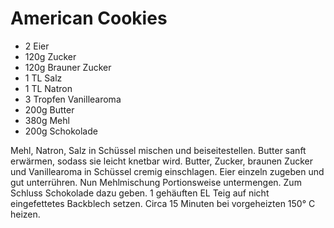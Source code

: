 ﻿# American Cookies

- 2 Eier
- 120g Zucker
- 120g Brauner Zucker
- 1 TL Salz
- 1 TL Natron
- 3 Tropfen Vanillearoma
- 200g Butter
- 380g Mehl
- 200g Schokolade

Mehl, Natron, Salz in Schüssel mischen und beiseitestellen.
Butter sanft erwärmen, sodass sie leicht knetbar wird.
Butter, Zucker, braunen Zucker und Vanillearoma in Schüssel cremig einschlagen. Eier einzeln zugeben und gut unterrühren.
Nun Mehlmischung Portionsweise untermengen. Zum Schluss Schokolade dazu geben. 1 gehäuften EL Teig auf nicht eingefettetes Backblech setzen.
Circa 15 Minuten bei vorgeheizten 150° C heizen.
